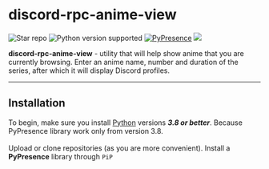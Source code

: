 # discord-rpc-anime-view
![Star repo](https://img.shields.io/packagist/stars/INDMops/discord-rpc-anime-view?color=yellow&label=STARS&logoColor=yellow) ![Python version supported](https://img.shields.io/pypi/pyversions/pypresence?color=%23ffe819) [![PyPresence](https://img.shields.io/pypi/v/pypresence?color=lime&label=PyPresence)](https://github.com/qwertyquerty/pypresence) ![](https://img.shields.io/github/languages/top/INDMops/discord-rpc-anime-view)

**discord-rpc-anime-view** - utility that will help show anime that you are currently browsing. Enter an anime name, number and duration of the series, after which it will display Discord profiles.

<!--<img  width = "200" src="https://media.discordapp.net/attachments/939569454390603837/955251442749415474/neko.png">-->

___
## Installation
To begin, make sure you install [Python](https://www.python.org/downloads/) versions ***3.8 or better***. Because PyPresence library work only from version 3.8.
<br><br>
Upload or clone repositories (as you are more convenient). Install a **PyPresence** library through `PiP`

